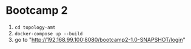 # Bootcamp 2 #

1. `cd topology-amt`
2. `docker-compose up --build`
3. go to "http://192.168.99.100:8080/bootcamp2-1.0-SNAPSHOT/login"